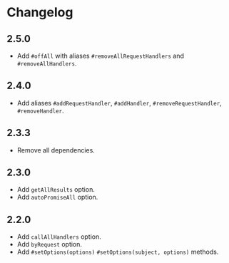 # Changelog

## 2.5.0

- Add `#offAll` with aliases `#removeAllRequestHandlers` and `#removeAllHandlers`.

## 2.4.0

- Add aliases `#addRequestHandler`, `#addHandler`, `#removeRequestHandler`, `#removeHandler`.

## 2.3.3

- Remove all dependencies.

## 2.3.0

- Add `getAllResults` option.
- Add `autoPromiseAll` option.

## 2.2.0

- Add `callAllHandlers` option.
- Add `byRequest` option.
- Add `#setOptions(options)` `#setOptions(subject, options)` methods.
